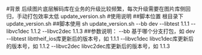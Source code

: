 #背景
后续图片底层解码库在业务的升级比较频繁，每次升级需要在图片库侧回归，手动打包效率太低
update_version.sh
#使用说明
##脚本位置
根目录下update_version.sh
##脚本使用
sh update_version.sh --bb dev --libtest 1.1.1 --libvc1dec 1.1.2 --libvc2dec 1.1.3
##参数说明：
--bb               基于哪个分支打包，如 dev
--libtest        libttheif_ios库更新后的版本号，如 1.1.1
--libvc1dec      libvc1dec库更新后的版本号，如 1.1.2
--libvc2dec      libvc2dec库更新后的版本号，如 1.1.3

